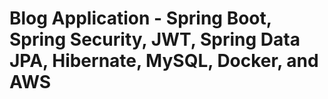 # Blog Application - Spring Boot, Spring Security, JWT, Spring Data JPA, Hibernate, MySQL, Docker, and AWS
